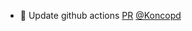 - 💚 Update github actions [PR](https://github.com/laminlabs/lamin-usecases/pull/151) [@Koncopd](https://github.com/Koncopd)
